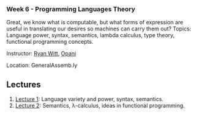 ### Week 6 - Programming Languages Theory

Great, we know what is computable, but what forms of expression are useful in
translating our desires so machines can carry them out? Topics: Language power,
syntax, semantics, lambda calculus, type theory, functional programming concepts. 

Instructor: [Ryan Witt](http://twitter.com/onecreativenerd), [Opani](http://opani.com/)

Location: GeneralAssemb.ly

## Lectures

1. [Lecture 1](https://github.com/generalassembly-studio/cs-for-hackers/blob/master/week-06/lecture1.md): Language variety and power, syntax, semantics.
1. [Lecture 2](https://github.com/generalassembly-studio/cs-for-hackers/blob/master/week-06/lecture2.md): Semantics, &lambda;-calculus, ideas in functional programming.

